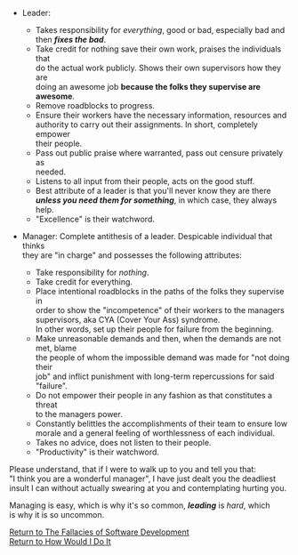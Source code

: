 - Leader:
  - Takes responsibility for *everything*, good or bad, especially bad and  
    then ***fixes the bad***.  
  - Take credit for nothing save their own work, praises the individuals that  
    do the actual work publicly. Shows their own supervisors how they are  
    doing an awesome job **because the folks they supervise are awesome**.  
  - Remove roadblocks to progress.
  - Ensure their workers have the necessary information, resources and  
    authority to carry out their assignments. In short, completely empower  
    their people.
  - Pass out public praise where warranted, pass out censure privately as  
    needed.  
  - Listens to all input from their people, acts on the good stuff.  
  - Best attribute of a leader is that you'll never know they are there  
    ***unless you need them for something***, in which case, they always help.  
  - "Excellence" is their watchword.  

- Manager: Complete antithesis of a leader. Despicable individual that thinks  
           they are "in charge" and possesses the following attributes:
  - Take responsibility for *nothing*.
  - Take credit for everything.
  - Place intentional roadblocks in the paths of the folks they supervise in  
    order to show the "incompetence" of their workers to the managers  
    supervisors, aka CYA (Cover Your Ass) syndrome.  
    In other words, set up their people for failure from the beginning.  
  - Make unreasonable demands and then, when the demands are not met, blame  
    the people of whom the impossible demand was made for "not doing their  
    job" and inflict punishment with long-term repercussions for said "failure".
  - Do not empower their people in any fashion as that constitutes a threat  
    to the managers power.
  - Constantly belittles the accomplishments of their team to ensure low  
    morale and a general feeling of worthlessness of each individual.  
  - Takes no advice, does not listen to their people.  
  - "Productivity" is their watchword.  

Please understand, that if I were to walk up to you and tell you that:  
"I think you are a wonderful manager", I have just dealt you the deadliest  
insult I can without actually swearing at you and contemplating hurting you.  

Managing is easy, which is why it's so common, ***leading*** is *hard*, which  
is why it is so uncommon.  

[Return to The Fallacies of Software Development][ReturnToFallacies-Url]  
[Return to How Would I Do It][ReturnToHowIWouldDoIt-Url]

[ReturnToFallacies-Url]: ./The%20Fallacies%20of%20the%20Software%20Development%20Process.md  
[ReturnToHowIWouldDoIt-Url]: ./How%20would%20you%20do%20it.md  
